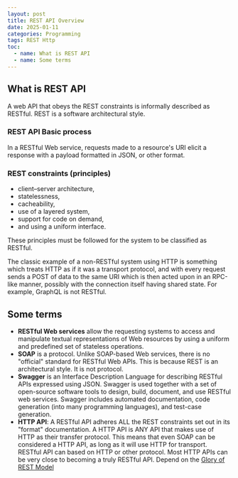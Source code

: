 ```yaml
---
layout: post
title: REST API Overview
date: 2025-01-11
categories: Programming
tags: REST Http 
toc: 
  - name: What is REST API
  - name: Some terms
---
```


## What is REST API

A web API that obeys the REST constraints is informally described as RESTful. 
REST is a software architectural style.

### REST API Basic process

In a RESTful Web service, requests made to a resource's URI elicit a response with a payload formatted in JSON, or other format. 

### REST constraints (principles)
- client–server architecture, 
- statelessness, 
- cacheability, 
- use of a layered system, 
- support for code on demand, 
- and using a uniform interface. 

These principles must be followed for the system to be classified as RESTful.

The classic example of a non-RESTful system using HTTP is something which treats HTTP as if it was a transport protocol, and with every request sends a POST of data to the same URI which is then acted upon in an RPC-like manner, possibly with the connection itself having shared state.
For example, GraphQL is not RESTful.

## Some terms

- **RESTful Web services** allow the requesting systems to access and manipulate textual representations of Web resources by using a uniform and predefined set of stateless operations.
- **SOAP** is a protocol. Unlike SOAP-based Web services, there is no "official" standard for RESTful Web APIs. This is because REST is an architectural style. It is not protocol. 
- **Swagger** is an Interface Description Language for describing RESTful APIs expressed using JSON. Swagger is used together with a set of open-source software tools to design, build, document, and use RESTful web services. Swagger includes automated documentation, code generation (into many programming languages), and test-case generation.
- **HTTP API**: A RESTful API adheres ALL the REST constraints set out in its "format" documentation. A HTTP API is ANY API that makes use of HTTP as their transfer protocol. This means that even SOAP can be considered a HTTP API, as long as it will use HTTP for transport. RESTful API can based on HTTP or other protocol. 
Most HTTP APIs can be very close to becoming a truly RESTful API. Depend on the [Glory of REST Model](https://martinfowler.com/articles/richardsonMaturityModel.html)


